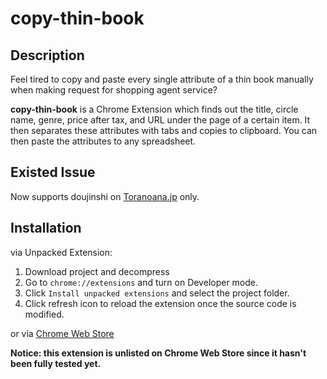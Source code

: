 # copy-thin-book

## Description
Feel tired to copy and paste every single attribute of a thin book manually 
when making request for shopping agent service?

**copy-thin-book** is a Chrome Extension which finds out the title, circle name, genre, 
price after tax, and URL under the page of a certain item. 
It then separates these attributes with tabs and copies to clipboard. 
You can then paste the attributes to any spreadsheet.

## Existed Issue
Now supports doujinshi on [Toranoana.jp](https://www.toranoana.jp/) only.


## Installation
via Unpacked Extension:

1. Download project and decompress
2. Go to `chrome://extensions` and turn on Developer mode.
3. Click `Install unpacked extensions` and select the project folder.
4. Click refresh icon to reload the extension once the source code is modified.

or via [Chrome Web Store](https://chrome.google.com/webstore/detail/copy-thin-book/lpioakbgahcliooefppgddhbdgiapcak)

**Notice: this extension is unlisted on Chrome Web Store since it hasn't been fully tested yet.**
